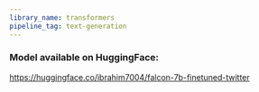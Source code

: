 ```yaml
---
library_name: transformers
pipeline_tag: text-generation
---
```


### Model available on HuggingFace:
https://huggingface.co/ibrahim7004/falcon-7b-finetuned-twitter
